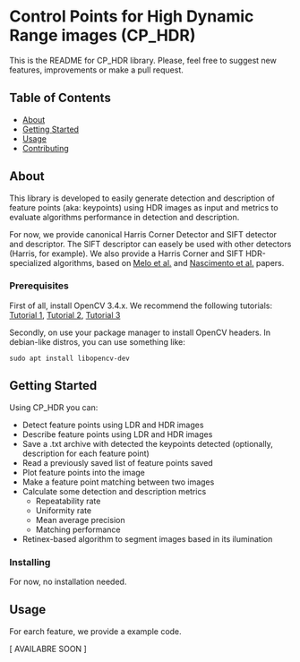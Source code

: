 # Control Points for High Dynamic Range images (CP_HDR)

This is the README for CP_HDR library. Please, feel free to suggest new features, improvements or make a pull request.

## Table of Contents

- [About](#about)
- [Getting Started](#getting_started)
- [Usage](#usage)
- [Contributing](../CONTRIBUTING.md)

## About <a name = "about"></a>

This library is developed to easily generate detection and description of feature points (aka: keypoints) using HDR images as input and metrics to evaluate algorithms performance in detection and description. 

For now, we provide canonical Harris Corner Detector and SIFT detector and descriptor. The SIFT descriptor can easely be used with other detectors (Harris, for example). We also provide a Harris Corner and SIFT HDR-specialized algorithms, based on [Melo et al.](https://doi.org/10.1109/ISCC.2018.8538716) and [Nascimento et al.](https://doi.org/10.5220/0010779700003124) papers.

### Prerequisites

First of all, install OpenCV 3.4.x.
We recommend the following tutorials: [Tutorial 1](https://linuxize.com/post/how-to-install-opencv-on-ubuntu-20-04/), [Tutorial 2](https://learnopencv.com/install-opencv3-on-ubuntu/), [Tutorial 3](https://linuxhint.com/install-opencv-ubuntu/)

Secondly, on use your package manager to install OpenCV headers.
In debian-like distros, you can use something like:

```
sudo apt install libopencv-dev
```

## Getting Started <a name = "getting_started"></a>

Using CP_HDR you can: 
- Detect feature points using LDR and HDR images
- Describe feature points using LDR and HDR images
- Save a .txt archive with detected the keypoints detected (optionally, description for each feature point)
- Read a previously saved list of feature points saved
- Plot feature points into the image
- Make a feature point matching between two images
- Calculate some detection and description metrics
  - Repeatability rate
  - Uniformity rate
  - Mean average precision
  - Matching performance
- Retinex-based algorithm to segment images based in its ilumination

### Installing

For now, no installation needed.

## Usage <a name = "usage"></a>

For earch feature, we provide a example code.

[ AVAILABRE SOON ]
